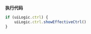 <p class="panel-title"><b>执行代码</b></p>

```javascript
if (uiLogic.ctrl) {
    uiLogic.ctrl.showEffectiveCtrl()
}
```
